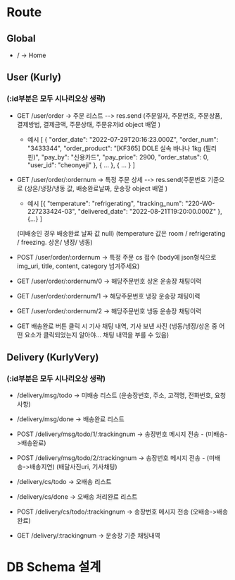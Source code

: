 # Route

## Global

- / -> Home

## User (Kurly)

### (:id부분은 모두 시나리오상 생략)

- GET /user/order -> 주문 리스트 --> res.send (주문일자, 주문번호, 주문상품, 결제방법, 결제금액, 주문상태, 주문유저id object 배열 )

  - 예시
    [ {
    "order_date": "2022-07-29T20:16:23.000Z",
    "order_num": "3433344",
    "order_product": "[KF365] DOLE 실속 바나나 1kg (필리핀)",
    "pay_by": "신용카드",
    "pay_price": 2900,
    "order_status": 0,
    "user_id": "cheonyeji"
    }, { ... }, { ... } ]

- GET /user/order/:ordernum -> 특정 주문 상세 --> res.send(주문번호 기준으로 (상온/냉장/냉동 값, 배송완료날짜, 운송장 object 배열 )

  - 예시
    [{
    "temperature": "refrigerating",
    "tracking_num": "220-W0-227233424-03",
    "delivered_date": "2022-08-21T19:20:00.000Z"
    }, {...} ]

  (미배송인 경우 배송완료 날짜 값 null)
  (temperature 값은 room / refrigerating / freezing. 상온/ 냉장/ 냉동)

- POST /user/order/:ordernum -> 특정 주문 cs 접수
  (body에 json형식으로 img_uri, title, content, category 넘겨주세요)
- GET /user/order/:ordernum/0 -> 해당주문번호 상온 운송장 채팅이력
- GET /user/order/:ordernum/1 -> 해당주문번호 냉장 운송장 채팅이력
- GET /user/order/:ordernum/2 -> 해당주문번호 냉동 운송장 채팅이력
- GET 배송완료 버튼 클릭 시 기사 채팅 내역, 기사 보낸 사진
  (냉동/냉장/상온 중 어떤 요소가 클릭되었는지 알아야... 채팅 내역을 부를 수 있음)

## Delivery (KurlyVery)

### (:id부분은 모두 시나리오상 생략)

- /delivery/msg/todo -> 미배송 리스트
  (운송장번호, 주소, 고객명, 전화번호, 요청사항)

- /delivery/msg/done -> 배송완료 리스트
- POST /delivery/msg/todo/1/:trackingnum -> 송장번호 메시지 전송 - (미배송->배송완료)
- POST /delivery/msg/todo/2/:trackingnum -> 송장번호 메시지 전송 - (미배송->배송지연)
  (배달사진uri, 기사채팅)

- /delivery/cs/todo -> 오배송 리스트
- /delivery/cs/done -> 오배송 처리완료 리스트
- POST /delivery/cs/todo/:trackingnum -> 송장번호 메시지 전송 (오배송->배송완료)

- GET /delivery/:trackingnum -> 운송장 기준 채팅내역

# DB Schema 설계
